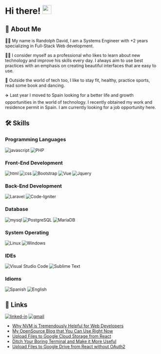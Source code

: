 # Hi there! <img src="https://media.giphy.com/media/hvRJCLFzcasrR4ia7z/giphy.gif" width="29px">

## 🚀 About Me

👨‍💻 My name is Randolph David, I am a Systems Engineer with +2 years specializing in Full-Stack Web development. 

🧑‍🎓 I consider myself as a professional who likes to learn about new technology and improve his skills every day. I always aim to use best practices with an emphasis on creating beautiful interfaces that are easy to use.

🙇 Outside the world of tech too, I like to stay fit, healthy, practice sports, read some book and dancing.

✈️ Last year I moved to Spain looking for a better life and growth opportunities in the world of technology. I recently obtained my work and residence permit in Spain. I am currently looking for a job opportunity here.

## 🛠️ Skills

### Programming Languages

![javascript](https://img.shields.io/badge/JavaScript-323330?style=flat&logo=javascript&logoColor=F7DF1E)
![PHP](https://img.shields.io/badge/PHP-777BB4?style=flag&logo=php&logoColor=white)


### Front-End Development


![html](https://img.shields.io/badge/HTML5-E34F26?style=flat&logo=html5&logoColor=white)
![css](https://img.shields.io/badge/CSS3-1572B6?style=flat&logo=css3&logoColor=white)
![Bootstrap](https://img.shields.io/badge/Bootstrap-563D7C?style=flag&logo=bootstrap&logoColor=white)
![Vue](https://img.shields.io/badge/Vue.js-35495E?style=flag&logo=vue.js&logoColor=4FC08D)
![Jquery](https://img.shields.io/badge/jQuery-0769AD?style=flag&logo=jquery&logoColor=white)


### Back-End Development

![Laravel](https://img.shields.io/badge/Laravel-FF2D20?style=flag&logo=laravel&logoColor=white)
![Code-Igniter](https://img.shields.io/badge/CodeIgniter-%23EF4223.svg?style=flag&logo=codeIgniter&logoColor=white)

### Database

![mysql](https://img.shields.io/badge/MySQL-00000F?style=flat&logo=mysql&logoColor=white)
![PostgreSQL](https://img.shields.io/badge/PostgreSQL-316192?style=flag&logo=postgresql&logoColor=white)
![MariaDB](https://img.shields.io/badge/MariaDB-003545?style=flag&logo=mariadb&logoColor=white)

### System Operating
![Linux](https://img.shields.io/badge/Linux-FCC624?style=flag&logo=linux&logoColor=black)
![Windows](https://img.shields.io/badge/Windows-0078D6?style=flag&logo=windows&logoColor=white)

### IDEs
![Visual Studio Code](https://img.shields.io/badge/Visual%20Studio%20Code-0078d7.svg?style=flag&logo=visual-studio-code&logoColor=white)
![Sublime Text](https://img.shields.io/badge/sublime_text-%23575757.svg?style=flag&logo=sublime-text&logoColor=important)

### Idioms
![Spanish](https://img.shields.io/badge/Spanish-Native-red)
![English](https://img.shields.io/badge/English-B2-blue)


## 🔗 Links

[![linked-in](https://img.shields.io/badge/Linked_In-0077B5?style=flat&logo=LinkedIn&logoColor=white)](https://www.linkedin.com/in/randolph-david-zamora/)
[![gmail](https://img.shields.io/badge/Gmail-D14836?style=flat&logo=Gmail&logoColor=white)](mailto:davidzamorau@gmail.com)


<!-- BLOG-POST-LIST:START -->
- [Why NVM is Tremendously Helpful for Web Developers](https://javascript.plainenglish.io/why-nvm-is-tremendously-helpful-for-web-developers-5d55935018d8?source=rss-fe04a352a811------2)
- [My OpenSource Blog that You Can Use Right Now](https://javascript.plainenglish.io/i-just-opensourced-my-blog-that-you-can-use-right-now-b411d655e9b6?source=rss-fe04a352a811------2)
- [Upload Files to Google Cloud Storage from React](https://javascript.plainenglish.io/upload-files-to-google-cloud-storage-from-react-cf839d7361a5?source=rss-fe04a352a811------2)
- [Ditch Your Boring Terminal and Make it More Useful](https://javascript.plainenglish.io/ditch-your-boring-terminal-and-make-it-more-useful-261493aa8400?source=rss-fe04a352a811------2)
- [Upload Files to Google Drive from React without OAuth2](https://javascript.plainenglish.io/upload-files-to-google-drive-from-react-without-oauth2-73b1f4add606?source=rss-fe04a352a811------2)
<!-- BLOG-POST-LIST:END -->

